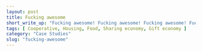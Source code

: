 ```yaml
---
layout: post
title: Fucking awesome
short_write_up: "Fucking awesome! Fucking awesome! Fucking awesome! Fucking awesome! Fucking awesome! Fucking awesome! Fucking awesome! Fucking awesome! Fucking awesome! Fucking awesome! Fucking awesome! Fucking awesome! Fucking awesome! Fucking awesome! Fucking awesome! "
tags: [ Cooperative, Housing, Food, Sharing economy, Gift economy ]
category: "Case Studies"
slug: "fucking-awesome"
---
```

